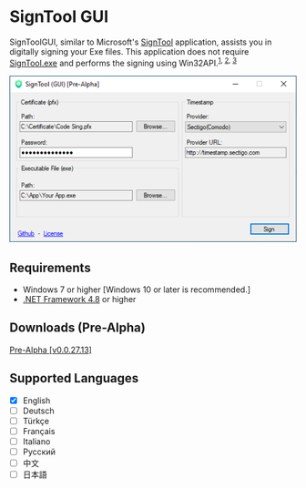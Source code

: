 # SignTool GUI
SignToolGUI, similar to Microsoft's [SignTool](https://learn.microsoft.com/en-us/windows/win32/seccrypto/signtool) application, assists you in digitally signing your Exe files. This application does not require [SignTool.exe](https://learn.microsoft.com/en-us/dotnet/framework/tools/signtool-exe) and performs the signing using Win32API.<sup>[1], [2], [3]</sup>

![Screenshot](https://github.com/korayustundag/signtoolgui/blob/main/Screenshots/signtoolgui_ss1.png)

[1]: https://learn.microsoft.com/en-us/windows/win32/seccrypto/signersignex "SignerSignEx"

[2]: https://learn.microsoft.com/en-us/windows/win32/seccrypto/signertimestampex "SignerTimeStampEx"

[3]: https://learn.microsoft.com/en-us/windows/win32/api/wincrypt/nf-wincrypt-certcreatecertificatecontext "CertCreateCertificateContext"

## Requirements
- Windows 7 or higher [Windows 10 or later is recommended.]
- [.NET Framework 4.8](https://dotnet.microsoft.com/en-us/download/dotnet-framework) or higher

## Downloads (Pre-Alpha)
[Pre-Alpha \[v0.0.27.13\]](https://github.com/korayustundag/signtoolgui/tags)

## Supported Languages
- [x] English
- [ ] Deutsch
- [ ] Türkçe
- [ ] Français
- [ ] Italiano
- [ ] Русский
- [ ] 中文
- [ ] 日本語
